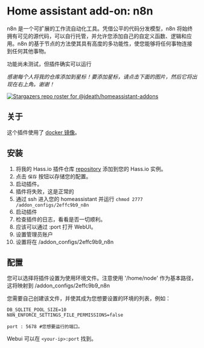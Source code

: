 # Home assistant add-on: n8n

n8n 是一个可扩展的工作流自动化工具。凭借公平的代码分发模型，n8n 将始终拥有可见的源代码，可以自行托管，并允许您添加自己的自定义函数、逻辑和应用。n8n 的基于节点的方法使其具有高度的多功能性，使您能够将任何事物连接到任何其他事物。

功能尚未测试，但插件确实可以运行

_感谢每个人将我的仓库添加到星标！要添加星标，请点击下面的图片，然后它将出现在右上角。谢谢！_

[![Stargazers repo roster for @jdeath/homeassistant-addons](https://reporoster.com/stars/jdeath/homeassistant-addons)](https://github.com/jdeath/homeassistant-addons/stargazers)

## 关于

这个插件使用了 [docker 镜像](https://github.com/n8n-io/n8n)。

## 安装


1. 将我的 Hass.io 插件仓库 [repository] 添加到您的 Hass.io 实例。
1. 点击 `保存` 按钮以存储您的配置。
1. 启动插件。
1. 插件将失败，这是正常的
1. 通过 ssh 进入您的 homeassistant 并运行 `chmod 2777 /addon_configs/2effc9b9_n8n`
1. 启动插件
1. 检查插件的日志，看看是否一切顺利。
1. 应该可以通过 <your-ip>:port 打开 WebUI。
1. 设置管理员账户
1. 设置将在 /addon_configs/2effc9b9_n8n

## 配置

您可以选择将插件设置为使用环境文件。注意使用 '/home/node' 作为基本路径，这将映射到 /addon_configs/2effc9b9_n8n 

您需要自己创建该文件，并使其成为您想要设置的环境的列表，例如：
```
DB_SQLITE_POOL_SIZE=10
N8N_ENFORCE_SETTINGS_FILE_PERMISSIONS=false
```

```
port : 5678 #您想要运行的端口。
```

Webui 可以在 `<your-ip>:port` 找到。

[repository]: https://github.com/jdeath/homeassistant-addons